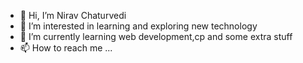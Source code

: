 - 👋 Hi, I’m Nirav Chaturvedi
- 👀 I’m interested in learning and exploring new technology
- 🌱 I’m currently learning web development,cp and some extra stuff
- 📫 How to reach me ...

<!---
Nirav-919/Nirav-919 is a ✨ special ✨ repository because its `README.md` (this file) appears on your GitHub profile.
You can click the Preview link to take a look at your changes.
--->
